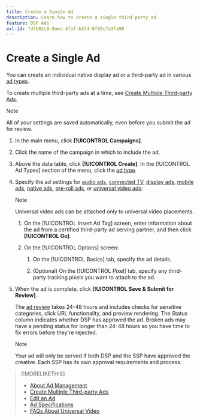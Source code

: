 ```yaml
---
title: Create a Single Ad
description: Learn how to create a single third-party ad.
feature: DSP Ads
exl-id: fdfb02c0-9aec-4faf-b374-0f03c7a3fa98
---
```

# Create a Single Ad

You can create an individual native display ad or a third-party ad in various [ad types](ad-about.md#ad-types).

To create multiple third-party ads at a time, see [Create Multiple Third-party Ads](ad-create-multiple.md).

>[!NOTE]
>
>All of your settings are saved automatically, even before you submit the ad for review.

1. In the main menu, click **[!UICONTROL Campaigns]**.

1. Click the name of the campaign in which to include the ad.

1. Above the data table, click **[!UICONTROL Create]**. In the [!UICONTROL Ad Types] section of the menu, click the [ad type](ad-about.md#ad-types).

1. Specify the ad settings for [audio ads](ad-settings-audio.md), [connected TV](ad-settings-connected-tv.md), [display ads](ad-settings-display.md), [mobile ads](ad-settings-mobile.md), [native ads](ad-settings-native.md), [pre-roll ads](ad-settings-pre-roll.md), or [universal video ads](ad-settings-universal-video.md):

   >[!NOTE]
   >
   >Universal video ads can be attached only to universal video placements.

   1. On the [!UICONTROL Insert Ad Tag] screen, enter information about the ad from a certified third-party ad serving partner, and then click **[!UICONTROL Go]**.

   1. On the [!UICONTROL Options] screen:

       1. On the [!UICONTROL Basics] tab, specify the ad details.

       1. (Optional) On the [!UICONTROL Pixel] tab, specify any third-party tracking pixels you want to attach to the ad.

1. When the ad is complete, click **[!UICONTROL Save & Submit for Review]**.

   The [ad review](ad-about.md) takes 24-48 hours and includes checks for sensitive categories, click URL functionality, and preview rendering. The Status column indicates whether DSP has approved the ad. Broken ads may have a pending status for longer than 24-48 hours so you have time to fix errors before they're rejected.

   >[!NOTE]
   >
   >Your ad will only be served if both DSP and the SSP have approved the creative. Each SSP has its own approval requirements and process. 

>[!MORELIKETHIS]
>
>* [About Ad Management](ad-about.md)
>* [Create Multiple Third-party Ads](ad-create-multiple.md)
>* [Edit an Ad](ad-edit.md)
>* [Ad Specifications](ad-specs.md)
>* [FAQs About Universal Video](/help/dsp/campaign-management/faq-universal-video.md)
